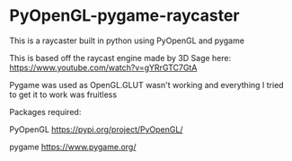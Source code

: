 # PyOpenGL-pygame-raycaster
This is a raycaster built in python using PyOpenGL and pygame

This is based off the raycast engine made by 3D Sage here: https://www.youtube.com/watch?v=gYRrGTC7GtA

Pygame was used as OpenGL.GLUT wasn't working and everything I tried to get it to work was fruitless

Packages required:

PyOpenGL https://pypi.org/project/PyOpenGL/

pygame https://www.pygame.org/
